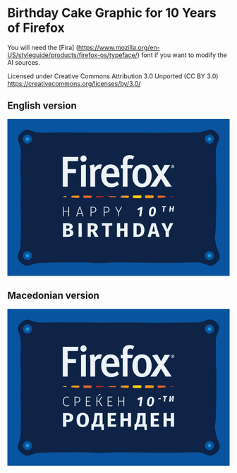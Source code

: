 Birthday Cake Graphic for 10 Years of Firefox
=======
You will need the [Fira] (https://www.mozilla.org/en-US/styleguide/products/firefox-os/typeface/) font if you want to modify the AI sources.

Licensed under Creative Commons Attribution 3.0 Unported (CC BY 3.0)
https://creativecommons.org/licenses/by/3.0/

## English version
![10 Years of Firefox Birthday Cake Graphic EN Goce Mitevski](PNG/Firefox-10th-Birthday-EN.png)

## Macedonian version
![10 Years of Firefox Birthday Cake Graphic MK Goce Mitevski](PNG/Firefox-10th-Birthday-MK.png)
